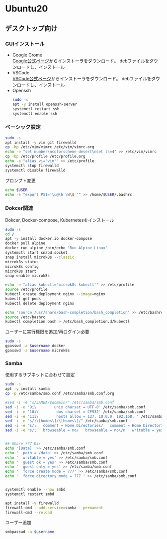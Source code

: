 # Ubuntu20

## デスクトップ向け
### GUIインストール
 - Google Crome  
    [Google公式ページ](https://www.google.com/chrome/)からインストーラをダウンロード。.debファイルをダウンロードし、インストール
 - VSCode  
    [VSCode公式ページ](https://code.visualstudio.com/)からインストーラをダウンロード。.debファイルをダウンロードし、インストール
 - Openssh  
    ```bash
    sudo -s
    apt -y install openssh-server
    systemctl restart ssh
    systemctl enable ssh
    ```


### ベーシック設定
```bash
sudo -s
apt install -y vim git firewalld
cp -bp /etc/vim/vimrc /etc/vim/vimrc.org
echo -e "set number\ncolorscheme desert\nset ts=4" >> /etc/vim/vimrc
cp -bp /etc/profile /etc/profile.org
echo -e "alias vi='vim'" >> /etc/profile
systemctl stop firewalld
systemctl disable firewalld
```

プロンプト変更
```bash
echo $USER
echo -e "export PS1='\u@\h \W\$ '" >> /home/$USER/.bashrc
```

### Dokcer関連
Dokcer, Docker-compose, Kubernetesをインストール
```bash
sudo -s
cd /
apt -y install docker.io docker-compose
docker pull alpine
docker run alpine /bin/echo "Run Alpine Linux"
systemctl start snapd.socket
snap install microk8s --classic
microk8s status
microk8s config
microk8s start
snap enable microk8s

echo -e "alias kubectl='microk8s kubectl'" >> /etc/profile
source /etc/profile
kubectl create deployment nginx --image=nginx
kubectl get pods
kubectl delete deployment nginx

echo 'source /usr/share/bash-completion/bash_completion' >> /etc/bashrc
source /etc/bashrc
kubectl completion bash > /etc/bash_completion.d/kubectl
```

ユーザーに実行権限を追加/再ログイン必要
```bash
sudo -s
gpasswd -a $username docker
gpasswd -a $username microk8s
```

### Samba
使用するサブネットに合わせて設定
```bash
sudo -s
apt -y install samba
cp -p /etc/samba/smb.conf /etc/samba/smb.conf.org

#sed -i -e "s/SAMBA/$domain/" /etc/samba/smb.conf
sed -i -e '9i\        unix charset = UTF-8' /etc/samba/smb.conf
sed -i -e '10i\        dos charset = CP932' /etc/samba/smb.conf
sed -i -e '11i\        hosts allow = 127. 10.0.0. 192.168. ' /etc/samba/smb.conf
sed -i -e "s/;\[homes\]/\[homes\]/" /etc/samba/smb.conf
sed -i -e "s/;   comment = Home Directories/   comment = Home Directories/" /etc/samba/smb.conf
sed -i -e "s/;   browseable = no/   browseable = no\/n   writable = yes/" /etc/samba/smb.conf


## Share 777 Dir
echo '[Data]' >> /etc/samba/smb.conf
echo '  path = /data' >> /etc/samba/smb.conf
echo '  writable = yes' >> /etc/samba/smb.conf
echo '  guest ok = yes' >> /etc/samba/smb.conf
echo '  guest only = yes' >> /etc/samba/smb.conf
echo '  force create mode = 777' >> /etc/samba/smb.conf
echo '  force directory mode = 777 ' >> /etc/samba/smb.conf


systemctl enable --now smbd
systemctl restart smbd

apt install -y firewalld
firewall-cmd --add-service=samba --permanent
firewall-cmd --reload

```
ユーザー追加
```bash
smbpasswd -a $username
```
